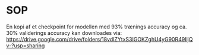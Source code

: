 # SOP
En kopi af et checkpoint for modellen med 93% trænings accuracy og ca. 30% validerings accuracy kan downloades via:
https://drive.google.com/drive/folders/18vdlZYtxS3IGOKZghU4yG90R49IljQv-?usp=sharing 
